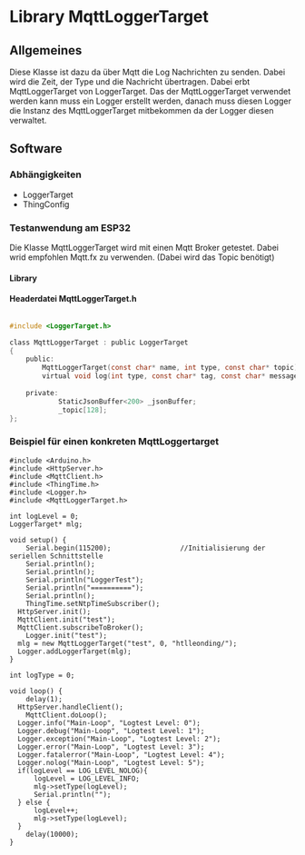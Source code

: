 # Library MqttLoggerTarget

## Allgemeines

Diese Klasse ist dazu da über Mqtt die Log Nachrichten zu senden. Dabei wird die Zeit, der Type und die Nachricht übertragen. 
Dabei erbt MqttLoggerTarget von LoggerTarget.
Das der MqttLoggerTarget verwendet werden kann muss ein Logger erstellt werden,
danach muss diesen Logger die Instanz des MqttLoggerTarget mitbekommen da der Logger diesen verwaltet.

## Software

### Abhängigkeiten

- LoggerTarget
- ThingConfig

### Testanwendung am ESP32

Die Klasse MqttLoggerTarget wird mit einen Mqtt Broker getestet.
Dabei wrid empfohlen Mqtt.fx zu verwenden. (Dabei wird das Topic benötigt)


#### Library


#### Headerdatei MqttLoggerTarget.h

````c

#include <LoggerTarget.h>

class MqttLoggerTarget : public LoggerTarget
{
    public:
        MqttLoggerTarget(const char* name, int type, const char* topic);
        virtual void log(int type, const char* tag, const char* message);
        
    private:
			StaticJsonBuffer<200> _jsonBuffer;
			_topic[128];
};


````

### Beispiel für einen konkreten MqttLoggertarget

````
#include <Arduino.h>
#include <HttpServer.h>
#include <MqttClient.h>
#include <ThingTime.h>
#include <Logger.h>
#include <MqttLoggerTarget.h>

int logLevel = 0;
LoggerTarget* mlg;

void setup() {
	Serial.begin(115200);                 //Initialisierung der seriellen Schnittstelle
	Serial.println();
	Serial.println();
	Serial.println("LoggerTest");
	Serial.println("==========");
	Serial.println();
	ThingTime.setNtpTimeSubscriber();
  HttpServer.init();
  MqttClient.init("test");
  MqttClient.subscribeToBroker();
	Logger.init("test");
  mlg = new MqttLoggerTarget("test", 0, "htlleonding/");
  Logger.addLoggerTarget(mlg);
}

int logType = 0;

void loop() {
	delay(1);
  HttpServer.handleClient();
	MqttClient.doLoop();
  Logger.info("Main-Loop", "Logtest Level: 0");
  Logger.debug("Main-Loop", "Logtest Level: 1");
  Logger.exception("Main-Loop", "Logtest Level: 2");
  Logger.error("Main-Loop", "Logtest Level: 3");
  Logger.fatalerror("Main-Loop", "Logtest Level: 4");
  Logger.nolog("Main-Loop", "Logtest Level: 5");
  if(logLevel == LOG_LEVEL_NOLOG){
      logLevel = LOG_LEVEL_INFO;
      mlg->setType(logLevel);
      Serial.println("");
  } else {
      logLevel++;
      mlg->setType(logLevel);
  }
	delay(10000);
}

````
